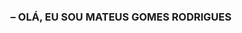 <center><h3><b style="text-transform: uppercase;">– Olá, eu sou Mateus Gomes Rodrigues</b></h3></center>
